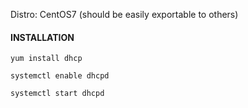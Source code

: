 Distro: CentOS7 (should be easily exportable to others)


#### INSTALLATION

    yum install dhcp

    systemctl enable dhcpd

    systemctl start dhcpd 
